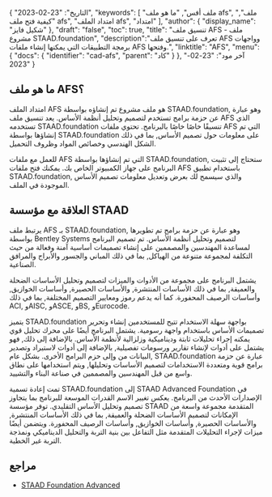 {
"التاريخ": "23-02-2023",
  "keywords": [
"ملف أفس",
"ما هو ملف afs",
"ملف",
"كيفية فتح ملف afs",
"امتداد الملف afs",
"امتداد"
],
  "author": {
"display_name": "شكيل فايز"
},
"draft": "false",
"toc": true,
"title": "تنسيق ملف AFS - ملف مشروع STAAD.foundation",
  "description":"تعرف على تنسيق ملف AFS وواجهات برمجة التطبيقات التي يمكنها إنشاء ملفات AFS وفتحها.",
"linktitle": "AFS",
  "menu": {
    "docs": {
      "identifier": "cad-afs",
"parent": "كاد"
}
},
"آخر مود": "23-02-2023"
}

## ما هو ملف AFS؟

امتداد الملف AFS هو ملف مشروع تم إنشاؤه بواسطة STAAD.foundation, وهو عبارة عن حزمة برامج تستخدم لتصميم وتحليل أنظمة الأساس. يعد تنسيق ملف AFS الذي تستخدمه STAAD.foundation تنسيقًا خاصًا خاصًا بالبرنامج. تحتوي ملفات AFS التي تم إنشاؤها بواسطة STAAD.foundation على معلومات حول تصميم الأساس, بما في ذلك الشكل الهندسي وخصائص المواد وظروف التحميل.

للعمل مع ملفات AFS التي تم إنشاؤها بواسطة STAAD.foundation, ستحتاج إلى تثبيت البرنامج على جهاز الكمبيوتر الخاص بك. يمكنك فتح ملفات AFS باستخدام تطبيق STAAD.foundation, والذي سيسمح لك بعرض وتعديل معلومات تصميم الأساس الموجودة في الملف.

## العلاقة مع مؤسسة STAAD

يرتبط ملف AFS بـ STAAD.foundation, وهو عبارة عن حزمة برامج تم تطويرها بواسطة Bentley Systems لتصميم وتحليل أنظمة الأساس. تم تصميم البرنامج لمساعدة المهندسين والمصممين على إنشاء تصميمات أساسية آمنة وفعالة من حيث التكلفة لمجموعة متنوعة من الهياكل, بما في ذلك المباني والجسور والأبراج والمرافق الصناعية.

يشتمل البرنامج على مجموعة من الأدوات والميزات لتصميم وتحليل الأساسات الضحلة والعميقة, بما في ذلك الأساسات المنتشرة, والأساسات الحصيرة, وأساسات الخوازيق, وأساسات الرصيف المحفورة. كما أنه يدعم رموز ومعايير التصميم المختلفة, بما في ذلك ACI, وAISC, وASCE, وBS, وEurocode.

يتميز STAAD.foundation بواجهة سهلة الاستخدام تتيح للمستخدمين إنشاء وتحرير تصميمات الأساس باستخدام واجهة رسومية. يشتمل البرنامج أيضًا على محرك تحليل قوي يمكنه إجراء تحليلات ثابتة وديناميكية وزلزالية لأنظمة الأساس. بالإضافة إلى ذلك, فهو يشتمل على أدوات لإنشاء تقارير ورسومات تفصيلية, بالإضافة إلى أدوات لاستيراد وتصدير البيانات من وإلى حزم البرامج الأخرى.
بشكل عام, STAAD.foundation عبارة عن حزمة برامج قوية ومتعددة الاستخدامات لتصميم الأساسات وتحليلها, ويتم استخدامها على نطاق واسع من قبل المهندسين والمصممين في صناعة البناء والتشييد.

تمت إعادة تسمية STAAD.foundation إلى STAAD Advanced Foundation في الإصدارات الأحدث من البرنامج. يعكس تغيير الاسم القدرات الموسعة للبرنامج بما يتجاوز تصميم وتحليل الأساس التقليدي. توفر مؤسسة STAAD المتقدمة مجموعة واسعة من الإمكانات لتصميم الأساسات الضحلة والعميقة, بما في ذلك الأساسات المنتشرة, والأساسات الحصيرة, وأساسات الخوازيق, وأساسات الرصيف المحفورة. ويتضمن أيضًا ميزات لإجراء التحليلات المتقدمة مثل التفاعل بين بنية التربة والتحليل الديناميكي ونمذجة التربة غير الخطية.

## مراجع
* [STAAD Foundation Advanced](https://www.bentley.com/software/staad-foundation-advanced/)
